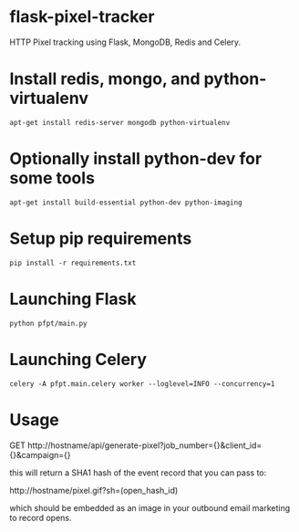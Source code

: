 flask-pixel-tracker
===================

HTTP Pixel tracking using Flask, MongoDB, Redis and Celery.

# Install redis, mongo, and python-virtualenv
`apt-get install redis-server mongodb python-virtualenv`

# Optionally install python-dev for some tools
`apt-get install build-essential python-dev python-imaging`

# Setup pip requirements

`pip install -r requirements.txt`

# Launching Flask

`python pfpt/main.py`

# Launching Celery

`celery -A pfpt.main.celery worker --loglevel=INFO --concurrency=1`

# Usage

GET http://hostname/api/generate-pixel?job_number={}&client_id={}&campaign={}

this will return a SHA1 hash of the event record that you can pass to:

http://hostname/pixel.gif?sh=(open_hash_id)

which should be embedded as an image in your outbound email marketing to record opens.

